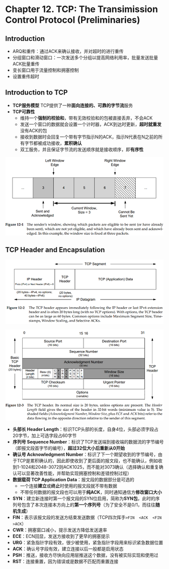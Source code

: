 # Chapter 12. TCP: The Transimission Control Protocol (Preliminaries)

## Introduction

- ARQ和重传：通过ACK来确认接收，并对超时的进行重传
- 分组窗口和滑动窗口：一次发送多个分组以提高网络利用率，批量发送批量ACK批量重传
- 变长窗口用于流量控制和拥塞控制
- 设置重传超时

## Introduction to TCP

- **TCP服务模型**
  TCP提供了一种**面向连接的、可靠的字节流**服务
- **TCP可靠性**
  - 维持一个**强制的校验和**，带有无效校验和的包被直接丢弃，不会ACK
  - 发送一个窗口的数据就会设置一个计时器，ACK到达时更新，**超时就重发**没有ACK的包
  - 接收到数据时会回复一个带有字节指示N的ACK，指示N代表在N之前的所有字节都被成功接收，**累积确认**
  - 双工服务，并且保证字节流的发送顺序就是接收顺序，即**有序性**

![12.1](images/12.1.png)

## TCP Header and Encapsulation

![12.3](images/12.3.png)

![12.2](images/12.2.png)

- **头部长 Header Length**：标识TCP头部的长度，自身4位，头部必须字段占20字节，加上可选字段占60字节
- **序列号 Sequence Number**：标识了TCP发送端到接收端的数据流的字节编号（即报文段首字节的编号），**超过32位大小后重新从0开始**
- **确认号 Acknowledgment Number**：标识了下一个期望收到的字节编号，由于TCP是累积确认的，因此即使收到了更后面的报文段，也不能确认，例如收到1-1024和2048-3072则ACK1025，而不能对3073确认（选择确认和重复确认可以显著改善性能，并帮助实现拥塞控制和差错控制过程）
- **数据载荷 TCP Application Data**：报文段的数据部分是可选的
  - 一个连接**建立**或**终止**时使用的报文段就不带有数据
  - 不带任何数据的报文段也可以用于**纯ACK**，同时通知通信方**修改窗口大小**
- **SYN**：建立新连接时第一个报文段的SYN位启用，简称为**SYN包**，此时的序列号包含了本次连接本方向上的**第一个序列号**（为了安全不是0/1，而往往**随机生成**）
- **FIN**：表示该报文段的发送方结束发送数据（TCP四次挥手`>FIN  <ACK  <FIN  >ACK`）
- **CWR**：拥塞窗口减小，提示发送方降低发送速率
- **ECE**：ECN回显，发送方接收到了更早的拥塞提示
- **URG**：紧急指针字段有效，很少被使用，紧急指针字段用来标识紧急数据位置
- **ACK**：确认号字段有效，建立连接以后一般都是启用状态
- **PSH**：推送，接收方尽快向应用层推送这个数据，没有被实际实现和使用过
- **RST**：连接重置，因为错误或是数据不匹配而重置连接
